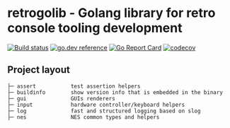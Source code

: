 # retrogolib - Golang library for retro console tooling development

[![Build status](https://github.com/retroenv/retrogolib/actions/workflows/go.yaml/badge.svg?branch=main)](https://github.com/retroenv/retrogolib/actions)
[![go.dev reference](https://img.shields.io/badge/go.dev-reference-007d9c?logo=go&logoColor=white&style=flat-square)](https://pkg.go.dev/github.com/retroenv/retrogolib)
[![Go Report Card](https://goreportcard.com/badge/github.com/retroenv/retrogolib)](https://goreportcard.com/report/github.com/retroenv/retrogolib)
[![codecov](https://codecov.io/gh/retroenv/retrogolib/branch/main/graph/badge.svg?token=jiBBxNmmVB)](https://codecov.io/gh/retroenv/retrogolib)

## Project layout

    ├─ assert           test assertion helpers
    ├─ buildinfo        show version info that is embedded in the binary
    ├─ gui              GUIs renderers
    ├─ input            hardware controller/keyboard helpers
    ├─ log              fast and structured logging based on slog
    ├─ nes              NES common types and helpers
